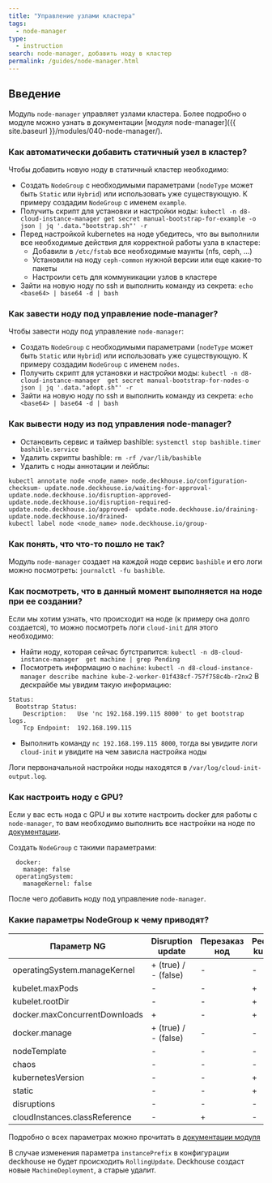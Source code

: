 ```yaml
---
title: "Управление узлами кластера"
tags:
  - node-manager
type:
  - instruction
search: node-manager, добавить ноду в кластер
permalink: /guides/node-manager.html
---
```


## Введение

Модуль `node-manager` управляет узлами кластера. Более подробно о модуле можно узнать в документации [модуля node-manager]({{ site.baseurl }}/modules/040-node-manager/).

### Как автоматически добавить статичный узел в кластер?

Чтобы добавить новую ноду в статичный кластер необходимо:
- Создать `NodeGroup` с необходимыми параметрами (`nodeType` может быть `Static` или `Hybrid`) или использовать уже существующую. К примеру создадим `NodeGroup` с именем `example`.
- Получить скрипт для установки и настройки ноды: `kubectl -n d8-cloud-instance-manager get secret manual-bootstrap-for-example -o json | jq '.data."bootstrap.sh"' -r`
- Перед настройкой kubernetes на ноде убедитесь, что вы выполнили все необходимые действия для корректной работы узла в кластере:
  - Добавили в `/etc/fstab` все необходимые маунты (nfs, ceph, ...)
  - Установили на ноду `ceph-common` нужной версии или еще какие-то пакеты
  - Настроили сеть для коммуникации узлов в кластере
- Зайти на новую ноду по ssh и выполнить команду из секрета: `echo <base64> | base64 -d | bash`

### Как завести ноду под управление node-manager?

Чтобы завести ноду под управление `node-manager`:
- Создать `NodeGroup` с необходимыми параметрами (`nodeType` может быть `Static` или `Hybrid`) или использовать уже существующую. К примеру создадим `NodeGroup` с именем `nodes`.
- Получить скрипт для установки и настройки моды: `kubectl -n d8-cloud-instance-manager  get secret manual-bootstrap-for-nodes-o json | jq '.data."adopt.sh"' -r`
- Зайти на новую ноду по ssh и выполнить команду из секрета: `echo <base64> | base64 -d | bash`

### Как вывести ноду из под управления node-manager?

- Остановить сервис и таймер bashible: `systemctl stop bashible.timer bashible.service`
- Удалить скрипты bashible: `rm -rf /var/lib/bashible`
- Удалить с ноды аннотации и лейблы: 
```shell script
kubectl annotate node <node_name> node.deckhouse.io/configuration-checksum- update.node.deckhouse.io/waiting-for-approval- update.node.deckhouse.io/disruption-approved- update.node.deckhouse.io/disruption-required- update.node.deckhouse.io/approved- update.node.deckhouse.io/draining- update.node.deckhouse.io/drained-
kubectl label node <node_name> node.deckhouse.io/group-
```

### Как понять, что что-то пошло не так?

Модуль `node-manager` создает на каждой ноде сервис `bashible` и его логи можно посмотреть: `journalctl -fu bashible`.

### Как посмотреть, что в данный момент выполняется на ноде при ее создании?

Если мы хотим узнать, что происходит на ноде (к примеру она долго создается), то можно посмотреть логи `cloud-init` для этого необходимо:
- Найти ноду, которая сейчас бутстрапится: `kubectl -n d8-cloud-instance-manager  get machine | grep Pending`
- Посмотреть информацию о `machine`: `kubectl -n d8-cloud-instance-manager describe machine kube-2-worker-01f438cf-757f758c4b-r2nx2`
В дескрайбе мы увидим такую информацию:
```shell script
Status:
  Bootstrap Status:
    Description:   Use 'nc 192.168.199.115 8000' to get bootstrap logs.
    Tcp Endpoint:  192.168.199.115
```
- Выполнить команду `nc 192.168.199.115 8000`, тогда вы увидите логи `cloud-init` и увидите на чем зависла настройка ноды

Логи первоначальной настройки ноды находятся в `/var/log/cloud-init-output.log`.

### Как настроить ноду с GPU?

Если у вас есть нода с GPU и вы хотите настроить docker для работы с `node-manager`, то вам необходимо выполнить все настройки на ноде по [документации](https://github.com/NVIDIA/k8s-device-plugin#quick-start).

Создать `NodeGroup` с такими параметрами:
```shell script
  docker:
    manage: false
  operatingSystem:
    manageKernel: false
```

После чего добавить ноду под управление `node-manager`.

### Какие параметры NodeGroup к чему приводят?

| Параметр NG                   | Disruption update    | Перезаказ нод | Рестарт kubelet |
|-------------------------------|----------------------|---------------|-----------------|
| operatingSystem.manageKernel  | + (true) / - (false) | -             | -               |
| kubelet.maxPods               | -                    | -             | +               |
| kubelet.rootDir               | -                    | -             | +               |
| docker.maxConcurrentDownloads | +                    | -             | +               |
| docker.manage                 | + (true) / - (false) | -             | -               |
| nodeTemplate                  | -                    | -             | -               |
| chaos                         | -                    | -             | -               |
| kubernetesVersion             | -                    | -             | +               |
| static                        | -                    | -             | +               |
| disruptions                   | -                    | -             | -               |
| cloudInstances.classReference | -                    | +             | -               |

Подробно о всех параметрах можно прочитать в [документации модуля](https://github.com/deckhouse/deckhouse/tree/master/modules/040-node-manager/docs#nodegroup-custom-resource)

В случае изменения параметра `instancePrefix` в конфигурации deckhouse не будет происходить `RollingUpdate`. Deckhouse создаст новые `MachineDeployment`, а старые удалит.
